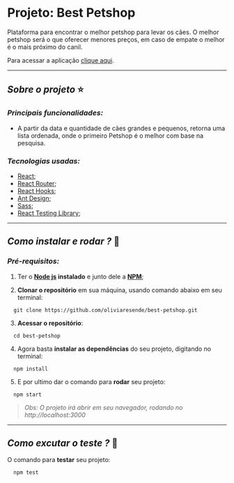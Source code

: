 # Projeto:  Best Petshop

Plataforma para encontrar o melhor petshop para levar os cães. O melhor petshop será o que oferecer menores preços, em caso de empate o melhor é o mais próximo do canil.

Para acessar a aplicação [clique aqui](https://bestpetshop.netlify.app/).

****
## *Sobre o projeto* ⭐️
### *Principais funcionalidades:*

- A partir da data e quantidade de cães grandes e pequenos, retorna uma lista ordenada, onde o primeiro Petshop é o melhor com base na pesquisa.

### *Tecnologias usadas:*

- [React](https://pt-br.reactjs.org/docs/getting-started.html);
- [React Router](https://reacttraining.com/react-router/web/guides/quick-start);
- [React Hooks](https://pt-br.reactjs.org/docs/hooks-intro.html);
- [Ant Design](https://ant.design/docs/react/introduce);
- [Sass](https://sass-lang.com/documentation);
- [React Testing Library](https://testing-library.com/docs/react-testing-library/intro);

****
## *Como instalar e rodar ?* 🚀
###  *Pré-requisitos:*
1. Ter o **[Node js](https://nodejs.org/en/) instalado** e junto dele a **[NPM](https://www.npmjs.com/)**;

2. **Clonar o repositório** em sua máquina, usando comando abaixo em seu terminal:

```
  git clone https://github.com/oliviaresende/best-petshop.git
```

3. **Acessar o repositório**:

```
  cd best-petshop
```

4. Agora basta **instalar as dependências** do seu projeto, digitando no terminal:

```
  npm install
```

5. E por ultimo dar o comando para **rodar** seu projeto:

```
  npm start
```

 > *Obs: O projeto irá abrir em seu navegador, rodando no http://localhost:3000*

 ****

## *Como excutar o teste ?* 🚀

O comando para **testar** seu projeto:

```
  npm test